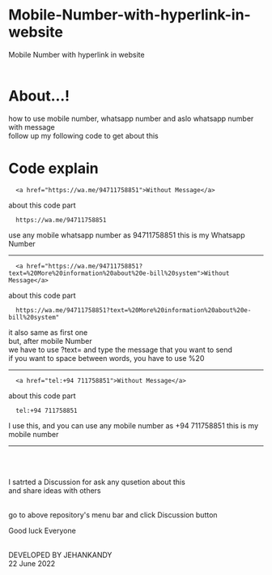 # Mobile-Number-with-hyperlink-in-website
Mobile Number with hyperlink in website
 <br><br>
 
# About...!

how to use mobile number, whatsapp number and aslo whatsapp number with message<br>
follow up my following code to get about this<br>

# Code explain


      <a href="https://wa.me/94711758851">Without Message</a>

about this code part<br>

      https://wa.me/94711758851

use any mobile whatsapp number as 94711758851 this is my Whatsapp Number


************************************************



      <a href="https://wa.me/94711758851?text=%20More%20information%20about%20e-bill%20system">Without Message</a>
      
about this code part<br>

      https://wa.me/94711758851?text=%20More%20information%20about%20e-bill%20system"
      
it also same as first one <br> but, after mobile Number <br>
we have to use ?text= and type the message that you want to send <br>
if you want to space between words, you have to use %20 


*****************************************************


      <a href="tel:+94 711758851">Without Message</a>
      
about this code part<br>

      tel:+94 711758851
      
I use this, and you can use any mobile number as +94 711758851 this is my mobile number


******************************************************


<br><br>

I satrted a Discussion for ask any qusetion about this <br>
and share ideas with others 
<br><br>

go to above repository's menu bar and click Discussion button<br>

Good luck Everyone<br><br>



DEVELOPED BY JEHANKANDY<br>
22 June 2022
